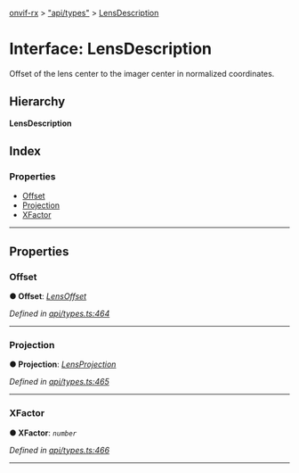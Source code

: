 [onvif-rx](../README.md) > ["api/types"](../modules/_api_types_.md) > [LensDescription](../interfaces/_api_types_.lensdescription.md)

# Interface: LensDescription

Offset of the lens center to the imager center in normalized coordinates.

## Hierarchy

**LensDescription**

## Index

### Properties

* [Offset](_api_types_.lensdescription.md#offset)
* [Projection](_api_types_.lensdescription.md#projection)
* [XFactor](_api_types_.lensdescription.md#xfactor)

---

## Properties

<a id="offset"></a>

###  Offset

**● Offset**: *[LensOffset](_api_types_.lensoffset.md)*

*Defined in [api/types.ts:464](https://github.com/patrickmichalina/onvif-rx/blob/d62cee9/src/api/types.ts#L464)*

___
<a id="projection"></a>

###  Projection

**● Projection**: *[LensProjection](_api_types_.lensprojection.md)*

*Defined in [api/types.ts:465](https://github.com/patrickmichalina/onvif-rx/blob/d62cee9/src/api/types.ts#L465)*

___
<a id="xfactor"></a>

###  XFactor

**● XFactor**: *`number`*

*Defined in [api/types.ts:466](https://github.com/patrickmichalina/onvif-rx/blob/d62cee9/src/api/types.ts#L466)*

___

